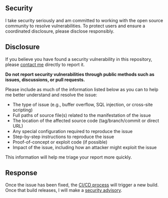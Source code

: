 <!-- Many thanks to Github for providing this template. https://github.com/github/platform-samples/security/policy -->

## Security

I take security seriously and am committed to working with the open source community to resolve vulnerabilities. To protect users and ensure a coordinated disclosure, please disclose responsibly.

## Disclosure

If you believe you have found a security vulnerability in this repository, please [contact me](https://github.com/M-Scott-Lassiter/Alphanumeric-Encoder#envelope-contact) directly to report it.

**Do not report security vulnerabilities through public methods such as issues, discussions, or pull requests.**

Please include as much of the information listed below as you can to help me better understand and resolve the issue:

- The type of issue (e.g., buffer overflow, SQL injection, or cross-site scripting)
- Full paths of source file(s) related to the manifestation of the issue
- The location of the affected source code (tag/branch/commit or direct URL)
- Any special configuration required to reproduce the issue
- Step-by-step instructions to reproduce the issue
- Proof-of-concept or exploit code (if possible)
- Impact of the issue, including how an attacker might exploit the issue

This information will help me triage your report more quickly.

## Response

Once the issue has been fixed, the [CI/CD process](https://github.com/M-Scott-Lassiter/Alphanumeric-Encoder/blob/main/CONTRIBUTING.md) will trigger a new build. Once that build releases, I will make a [security advisory](https://github.com/M-Scott-Lassiter/Alphanumeric-Encoder/security/advisories).